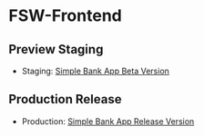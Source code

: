 # FSW-Frontend

## Preview Staging

-   Staging: [Simple Bank App Beta Version](https://fsw-frontend-staging.up.railway.app/)

## Production Release

-   Production: [Simple Bank App Release Version](https://storied-paletas-e17bc9.netlify.app/)
